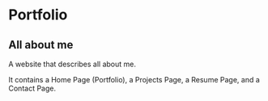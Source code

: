 # Portfolio
## All about me

A website that describes all about me.

It contains a Home Page (Portfolio), a Projects Page, a Resume Page, and a Contact Page.
